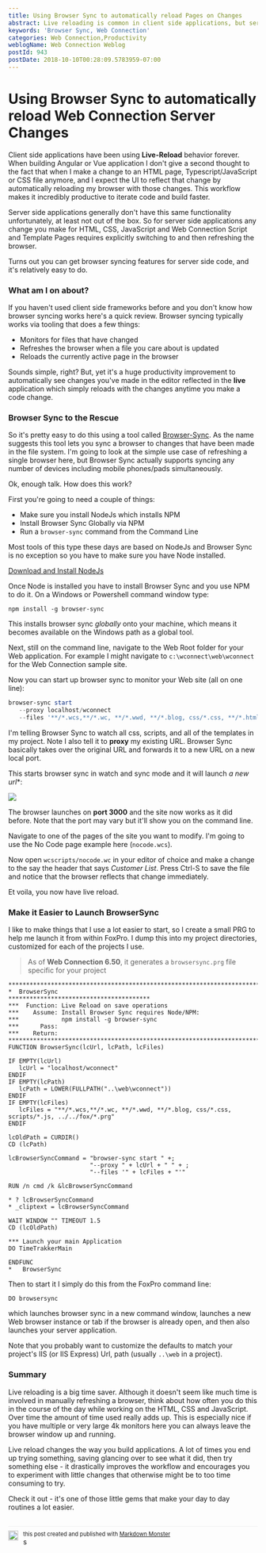 ```yaml
---
title: Using Browser Sync to automatically reload Pages on Changes
abstract: Live reloading is common in client side applications, but server side applications generally don't have the ability to automatically reload when a server side change is made. But there are tools that allow you to monitor your local development Web server - even non-NodeJs based ones - and can automatically reload the active page when a change is detected. In this post I look at how to use Browser Sync to be more productive
keywords: 'Browser Sync, Web Connection'
categories: Web Connection,Productivity
weblogName: Web Connection Weblog
postId: 943
postDate: 2018-10-10T00:28:09.5783959-07:00
---
```

# Using Browser Sync to automatically reload Web Connection Server Changes

Client side applications have been using **Live-Reload** behavior forever. When building Angular or Vue application I don't give a second thought to the fact that when I make a change to an HTML page, Typescript/JavaScript or CSS file anymore, and I expect the UI to reflect that change by automatically reloading my browser with those changes. This workflow makes it incredibly productive to iterate code and build faster.

Server side applications generally don't have this same functionality unfortunately, at least not out of the box. So for server side applications any change you make for HTML, CSS, JavaScript and Web Connection Script and Template Pages requires explicitly switching to and then refreshing the browser.

Turns out you can get browser syncing features for server side code, and it's relatively easy to do.

### What am I on about?
If you haven't used client side frameworks before and you don't know how browser syncing works here's a quick review. Browser syncing typically works via tooling that does a few things:

* Monitors for files that have changed 
* Refreshes the browser when a file you care about is updated
* Reloads the currently active page in the browser

Sounds simple, right? But, yet it's a huge productivity improvement to automatically see changes you've made in the editor reflected in the **live** application which simply reloads with the changes anytime you make a code change.

### Browser Sync to the Rescue
So it's pretty easy to do this using a tool called [Browser-Sync](https://browsersync.io/). As the name suggests this tool lets you sync a browser to changes that have been made in the file system. I'm going to look at the simple use case of refreshing a single browser here, but Browser Sync actually supports syncing any number of devices including mobile phones/pads simultaneously.

Ok, enough talk. How does this work?

First you're going to need a couple of things:

* Make sure you install NodeJs which installs NPM
* Install Browser Sync Globally via NPM
* Run a `browser-sync` command from the Command Line

Most tools of this type these days are based on NodeJs and Browser Sync is no exception so you have to make sure you have Node installed.

[Download and Install NodeJs](https://nodejs.org/en/download/)

Once Node is installed you have to install Browser Sync and you use NPM to do it. On a Windows or Powershell command window type:

```
npm install -g browser-sync
```

This installs browser sync *globally* onto your machine, which means it becomes available on the Windows path as a global tool.

Next, still on the command line, navigate to the Web Root folder for your Web application. For example I might navigate to `c:\wconnect\web\wconnect` for the Web Connection sample site.

Now you can start up browser sync to monitor your Web site (all on one line):

```powershell
browser-sync start 
   --proxy localhost/wconnect
   --files '**/*.wcs,**/*.wc, **/*.wwd, **/*.blog, css/*.css, **/*.html, scripts/*.js,**/*.md'"
```

I'm telling Browser Sync to watch all css, scripts, and all of the templates in my project. Note I also tell it to **proxy** my existing URL. Browser Sync basically takes over the original URL and forwards it to a new URL on a new local port.

This starts browser sync in watch and sync mode and it will launch *a new url**:

![](https://west-wind.com/wconnect/weblog/imageContent/2018/19/browser-sync-running.png)

The browser launches on **port 3000**  and the site now works as it did before. Note that the port may vary but it'll show you on the command line.

Navigate to one of the pages of the site you want to modify. I'm going to use the No Code page example here (`nocode.wcs`). 

Now open `wcscripts/nocode.wc` in your editor of choice and make a change to the say the  header that says *Customer List*. Press Ctrl-S to save the file and notice that the browser reflects that change immediately.

Et voila, you now have live reload.

### Make it Easier to Launch BrowserSync
I like to make things that I use a lot easier to start, so I create a small PRG to help me launch it from within FoxPro. I dump this into my project directories, customized for each of the projects I use.

> As of **Web Connection 6.50**, it generates a `browsersync.prg` file specific for your project

```foxpro
************************************************************************
*  BrowserSync
****************************************
***  Function: Live Reload on save operations
***    Assume: Install Browser Sync requires Node/NPM:
***            npm install -g browser-sync
***      Pass:
***    Return:
************************************************************************
FUNCTION BrowserSync(lcUrl, lcPath, lcFiles)

IF EMPTY(lcUrl)
   lcUrl = "localhost/wconnect"
ENDIF
IF EMPTY(lcPath)
   lcPath = LOWER(FULLPATH("..\web\wconnect"))
ENDIF
IF EMPTY(lcFiles)
   lcFiles = "**/*.wcs,**/*.wc, **/*.wwd, **/*.blog, css/*.css, scripts/*.js, ../../fox/*.prg"
ENDIF

lcOldPath = CURDIR()
CD (lcPath)

lcBrowserSyncCommand = "browser-sync start " +;
                       "--proxy " + lcUrl + " " + ;
                       "--files '" + lcFiles + "'"
                       
RUN /n cmd /k &lcBrowserSyncCommand

* ? lcBrowserSyncCommand
* _cliptext = lcBrowserSyncCommand

WAIT WINDOW "" TIMEOUT 1.5
CD (lcOldPath)

*** Launch your main Application
DO TimeTrakkerMain

ENDFUNC
*   BrowserSync
```

Then to start it I simply do this from the FoxPro command line:

```foxpro
DO browsersync
```

which launches browser sync in a new command window, launches a new Web browser instance or tab if the browser is already open, and then also launches your server application.

Note that you probably want to customize the defaults to match your project's IIS (or IIS Express) Url, path (usually `..\web` in a project).


### Summary
Live reloading is a big time saver. Although it doesn't seem like much time is involved in manually refreshing a browser, think about how often you do this in the course of the day while working on the HTML, CSS and JavaScript. Over time the amount of time used really adds up. This is especially nice if you have multiple or very large 4k monitors here you can always leave the browser window up and running.

Live reload changes the way you build applications. A lot of times you end up trying something, saving glancing over to see what it did, then try something else - it drastically improves the workflow and encourages you to experiment with little changes that otherwise might be to too time consuming to try.

Check it out - it's one of those little gems that make your day to day routines a lot easier.

<div style="margin-top: 30px;font-size: 0.8em;
            border-top: 1px solid #eee;padding-top: 8px;">
    <img src="https://markdownmonster.west-wind.com/favicon.png"
         style="height: 20px;float: left; margin-right: 10px;"/>
    this post created and published with 
    <a href="https://markdownmonster.west-wind.com" 
       target="top">Markdown Monster</a> 
</div>s
